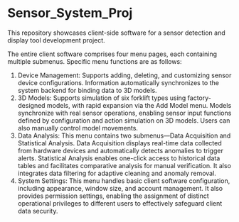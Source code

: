 # Sensor_System_Proj
This repository showcases client-side software for a sensor detection and display tool development project.

The entire client software comprises four menu pages, each containing multiple submenus. Specific menu functions are as follows:

1. Device Management: Supports adding, deleting, and customizing sensor device configurations. Information automatically synchronizes to the system backend for binding data to 3D models.
2. 3D Models: Supports simulation of six forklift types using factory-designed models, with rapid expansion via the Add Model menu. Models synchronize with real sensor operations, enabling sensor input functions defined by configuration and action simulation on 3D models. Users can also manually control model movements.
3. Data Analysis: This menu contains two submenus—Data Acquisition and Statistical Analysis. Data Acquisition displays real-time data collected from hardware devices and automatically detects anomalies to trigger alerts. Statistical Analysis enables one-click access to historical data tables and facilitates comparative analysis for manual verification. It also integrates data filtering for adaptive cleaning and anomaly removal.
4. System Settings: This menu handles basic client software configuration, including appearance, window size, and account management. It also provides permission settings, enabling the assignment of distinct operational privileges to different users to effectively safeguard client data security.
